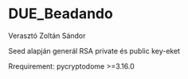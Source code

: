 # DUE_Beadando

Verasztó Zoltán Sándor

Seed alapján generál RSA private és public key-eket

Rrequirement: pycryptodome >=3.16.0
